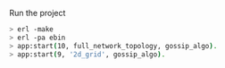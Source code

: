 Run the project
```bash
> erl -make
> erl -pa ebin
> app:start(10, full_network_topology, gossip_algo).
> app:start(9, '2d_grid', gossip_algo).
```